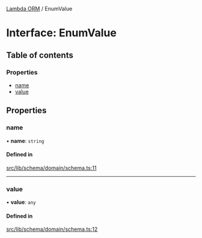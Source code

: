[Lambda ORM](../README.md) / EnumValue

# Interface: EnumValue

## Table of contents

### Properties

- [name](EnumValue.md#name)
- [value](EnumValue.md#value)

## Properties

### name

• **name**: `string`

#### Defined in

[src/lib/schema/domain/schema.ts:11](https://github.com/lambda-orm/lambdaorm-base/blob/986eb2b1d63aa5000f6fe1e57b34c29825075831/src/lib/schema/domain/schema.ts#L11)

___

### value

• **value**: `any`

#### Defined in

[src/lib/schema/domain/schema.ts:12](https://github.com/lambda-orm/lambdaorm-base/blob/986eb2b1d63aa5000f6fe1e57b34c29825075831/src/lib/schema/domain/schema.ts#L12)
